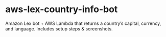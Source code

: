 # aws-lex-country-info-bot
Amazon Lex bot + AWS Lambda that returns a country’s capital, currency, and language. Includes setup steps &amp; screenshots.
